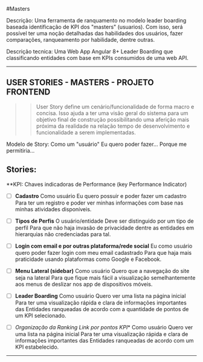 #Masters

Descrição: Uma ferramenta de ranquamento no modelo leader boarding baseada identificação de KPI dos "masters" (usuarios). Com isso, será possível ter uma noção detalhadas das habilidades dos usuários, fazer comparações, ranqueamento por habilidade, dentre outras.

Descrição tecnica: Uma Web App Angular 8+ Leader Boarding que classificando entidades com base em KPIs consumidos de uma web API.

----

## USER STORIES - MASTERS - PROJETO FRONTEND


>> User Story define um cenário/funcionalidade de forma macro e concisa. Isso ajuda a ter uma visão geral do sistema para um objetivo final de construção possibilitando uma aferição mais próxima da realidade na relação tempo de desenvolvimento e funcionalidade a serem implementadas. 


Modelo de Story: 
    Como um "usuário"
    Eu quero poder fazer…
    Porque me permitiria…


Stories:
--------------------------

**KPI: Chaves indicadoras de Performance (key Performance Indicator)

- [ ] **Cadastro**
Como usuário
Eu quero possuir e poder fazer um cadastro
Para ter um registro e poder ver minhas informações com base nas minhas atividades disponíveis.

<Enter>

- [ ] **Tipos de Perfis**
O usuário/entidade 
Deve ser distinguido por um tipo de perfil
Para que não haja invasão de privacidade dentre as entidades em hierarquias não credenciadas para tal.

<Enter>

- [ ] **Login com email e por outras plataforma/rede social**
Eu como usuário
quero poder fazer login com meu email cadastrado
Para que haja mais praticidade usando plataformas como Google e Facebook.

<Enter>

- [ ] **Menu Lateral (sidebar)**
Como usuário
Quero que a navegação do site seja na lateral
Para que fique mais fácil a visualização semelhantemente aos menus de deslizar nos app de dispositivos móveis.

<Enter>

- [ ] **Leader Boarding**
Como usuário
Quero ver uma lista na página inicial
Para ter uma visualização rápida e clara de informações importantes das Entidades ranqueadas de acordo com a quantidade de pontos de um KPI selecionado.

<Enter>

- [ ] *Organização da Ranking Link por pontos KPI**
Como usuário
Quero ver uma lista na página inicial
Para ter uma visualização rápida e clara de informações importantes das Entidades ranqueadas de acordo com um KPI estabelecido.

---
